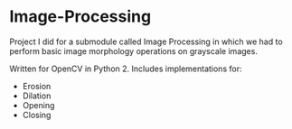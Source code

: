 # Image-Processing
Project I did for a submodule called Image Processing in which we had to perform basic image morphology operations on grayscale images.

Written for OpenCV in Python 2.
Includes implementations for:
  - Erosion
  - Dilation
  - Opening
  - Closing
